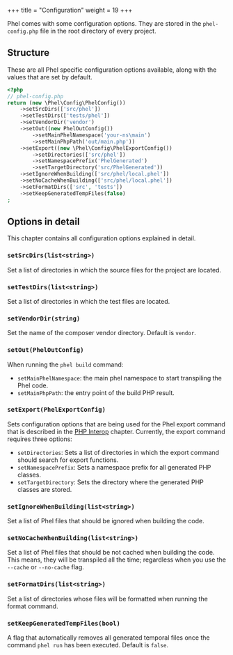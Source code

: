 +++
title = "Configuration"
weight = 19
+++

Phel comes with some configuration options. They are stored in the `phel-config.php` file in the root directory of every project.

## Structure

These are all Phel specific configuration options available, along with the values that are set by default.

```php
<?php
// phel-config.php
return (new \Phel\Config\PhelConfig())
    ->setSrcDirs(['src/phel'])
    ->setTestDirs(['tests/phel'])
    ->setVendorDir('vendor')
    ->setOut((new PhelOutConfig())
        ->setMainPhelNamespace('your-ns\main')
        ->setMainPhpPath('out/main.php'))
    ->setExport((new \Phel\Config\PhelExportConfig())
        ->setDirectories(['src/phel'])
        ->setNamespacePrefix('PhelGenerated')
        ->setTargetDirectory('src/PhelGenerated'))
    ->setIgnoreWhenBuilding(['src/phel/local.phel'])
    ->setNoCacheWhenBuilding(['src/phel/local.phel'])
    ->setFormatDirs(['src', 'tests'])
    ->setKeepGeneratedTempFiles(false)
;
```

## Options in detail

This chapter contains all configuration options explained in detail.

### `setSrcDirs(list<string>)`

Set a list of directories in which the source files for the project are located.

### `setTestDirs(list<string>)`

Set a list of directories in which the test files are located.

### `setVendorDir(string)`

Set the name of the composer vendor directory. Default is `vendor`.

### `setOut(PhelOutConfig)`

When running the `phel build` command:

- `setMainPhelNamespace`: the main phel namespace to start transpiling the Phel code.
- `setMainPhpPath`: the entry point of the build PHP result.

### `setExport(PhelExportConfig)`

Sets configuration options that are being used for the Phel export command that is described in the [PHP Interop](/documentation/php-interop/#calling-phel-functions-from-php) chapter. Currently, the export command requires three options:

- `setDirectories`: Sets a list of directories in which the export command should search for export functions.
- `setNamespacePrefix`: Sets a namespace prefix for all generated PHP classes.
- `setTargetDirectory`: Sets the directory where the generated PHP classes are stored.

### `setIgnoreWhenBuilding(list<string>)`

Set a list of Phel files that should be ignored when building the code.

### `setNoCacheWhenBuilding(list<string>)`

Set a list of Phel files that should be not cached when building the code. This means, they will be transpiled all the time; regardless when you use the `--cache` or `--no-cache` flag.

### `setFormatDirs(list<string>)`

Set a list of directories whose files will be formatted when running the format command.

### `setKeepGeneratedTempFiles(bool)`

A flag that automatically removes all generated temporal files once the command `phel run` has been executed. Default is `false`.
